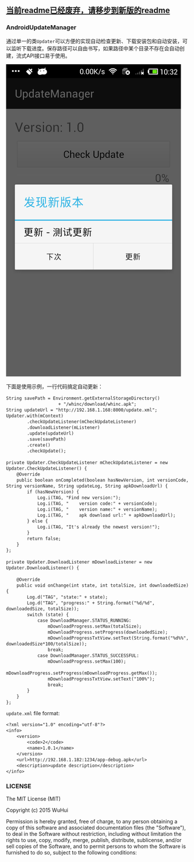 ## [当前readme已经废弃，请移步到新版的readme](https://github.com/whinc/AndroidUpdateManager/tree/master/UpdateManager)

### AndroidUpdateManager

通过单一的类`Updater`可以方便的实现自动检查更新、下载安装包和自动安装，可以监听下载进度。保存路径可以自由书写，如果路径中某个目录不存在会自动创建，流式API接口易于使用。

![demo运行截图](screenshot1.png)

下面是使用示例，一行代码搞定自动更新：

```
String savePath = Environment.getExternalStorageDirectory() 
                    + "/whinc/download/whinc.apk";
String updateUrl = "http://192.168.1.168:8000/update.xml";
Updater.with(mContext)
        .checkUpdateListener(mCheckUpdateListener)
        .downloadListener(mListener)
        .update(updateUrl)
        .save(savePath)
        .create()
        .checkUpdate();

private Updater.CheckUpdateListener mCheckUpdateListener = new Updater.CheckUpdateListener() {
    @Override
    public boolean onCompleted(boolean hasNewVersion, int versionCode, String versionName, String updateLog, String apkDownloadUrl) {
        if (hasNewVersion) {
            Log.i(TAG, "Find new version:");
            Log.i(TAG, "    version code:" + versionCode);
            Log.i(TAG, "    version name:" + versionName);
            Log.i(TAG, "    apk download url:" + apkDownloadUrl);
        } else {
            Log.i(TAG, "It's already the newest version!");
        }
        return false;
    }
};

private Updater.DownloadListener mDownloadListener = new Updater.DownloadListener() {

    @Override
    public void onChange(int state, int totalSize, int downloadedSize) {
        Log.d("TAG", "state:" + state);
        Log.d("TAG", "progress:" + String.format("%d/%d", downloadedSize, totalSize));
        switch (state) {
            case DownloadManager.STATUS_RUNNING:
                mDownloadProgress.setMax(totalSize);
                mDownloadProgress.setProgress(downloadedSize);
                mDownloadProgressTxtView.setText(String.format("%d%%", downloadedSize*100/totalSize));
                break;
            case DownloadManager.STATUS_SUCCESSFUL:
                mDownloadProgress.setMax(100);
                mDownloadProgress.setProgress(mDownloadProgress.getMax());
                mDownloadProgressTxtView.setText("100%");
                break;
        }
    }
};
```

`update.xml` file format:

```
<?xml version="1.0" encoding="utf-8"?>
<info>
    <version>
        <code>2</code>
        <name>1.0.1</name>
    </version>
    <url>http://192.168.1.182:1234/app-debug.apk</url>
    <description>update description</description>
</info>
```

### LICENSE

The MIT License (MIT)

Copyright (c) 2015 WuHui

Permission is hereby granted, free of charge, to any person obtaining a copy
of this software and associated documentation files (the "Software"), to deal
in the Software without restriction, including without limitation the rights
to use, copy, modify, merge, publish, distribute, sublicense, and/or sell
copies of the Software, and to permit persons to whom the Software is
furnished to do so, subject to the following conditions:

